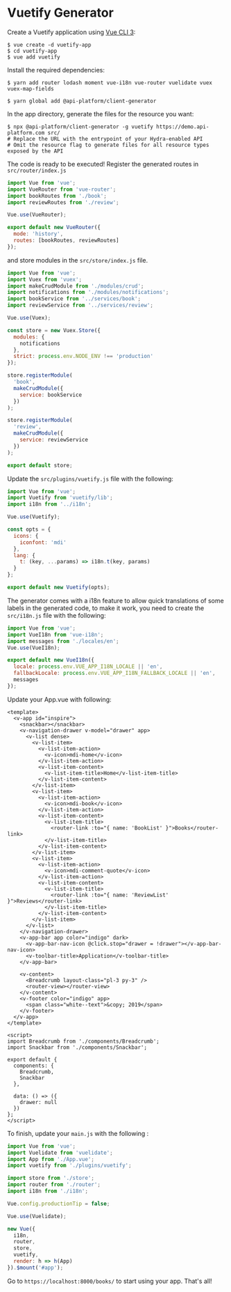 # Vuetify Generator

Create a Vuetify application using
[Vue CLI 3](https://cli.vuejs.org/guide/):

    $ vue create -d vuetify-app
    $ cd vuetify-app
    $ vue add vuetify

Install the required dependencies:

    $ yarn add router lodash moment vue-i18n vue-router vuelidate vuex vuex-map-fields

    $ yarn global add @api-platform/client-generator

In the app directory, generate the files for the resource you want:

    $ npx @api-platform/client-generator -g vuetify https://demo.api-platform.com src/
    # Replace the URL with the entrypoint of your Hydra-enabled API
    # Omit the resource flag to generate files for all resource types exposed by the API

The code is ready to be executed! Register the generated routes in `src/router/index.js`

```javascript
import Vue from 'vue';
import VueRouter from 'vue-router';
import bookRoutes from './book';
import reviewRoutes from './review';

Vue.use(VueRouter);

export default new VueRouter({
  mode: 'history',
  routes: [bookRoutes, reviewRoutes]
});

```

and store modules in the `src/store/index.js` file.

```javascript
import Vue from 'vue';
import Vuex from 'vuex';
import makeCrudModule from './modules/crud';
import notifications from './modules/notifications';
import bookService from '../services/book';
import reviewService from '../services/review';

Vue.use(Vuex);

const store = new Vuex.Store({
  modules: {
    notifications
  },
  strict: process.env.NODE_ENV !== 'production'
});

store.registerModule(
  'book',
  makeCrudModule({
    service: bookService
  })
);

store.registerModule(
  'review',
  makeCrudModule({
    service: reviewService
  })
);

export default store;

```

Update the `src/plugins/vuetify.js` file with the following:
```javascript
import Vue from 'vue';
import Vuetify from 'vuetify/lib';
import i18n from '../i18n';

Vue.use(Vuetify);

const opts = {
  icons: {
    iconfont: 'mdi'
  },
  lang: {
    t: (key, ...params) => i18n.t(key, params)
  }
};

export default new Vuetify(opts);
```

The generator comes with a i18n feature to allow quick translations of some labels in the generated code, to make it
work, you need to create the `src/i18n.js` file with the following:
```javascript
import Vue from 'vue';
import VueI18n from 'vue-i18n';
import messages from './locales/en';
Vue.use(VueI18n);

export default new VueI18n({
  locale: process.env.VUE_APP_I18N_LOCALE || 'en',
  fallbackLocale: process.env.VUE_APP_I18N_FALLBACK_LOCALE || 'en',
  messages
});
```

Update your App.vue with following:
```
<template>
  <v-app id="inspire">
    <snackbar></snackbar>
    <v-navigation-drawer v-model="drawer" app>
      <v-list dense>
        <v-list-item>
          <v-list-item-action>
            <v-icon>mdi-home</v-icon>
          </v-list-item-action>
          <v-list-item-content>
            <v-list-item-title>Home</v-list-item-title>
          </v-list-item-content>
        </v-list-item>
        <v-list-item>
          <v-list-item-action>
            <v-icon>mdi-book</v-icon>
          </v-list-item-action>
          <v-list-item-content>
            <v-list-item-title>
              <router-link :to="{ name: 'BookList' }">Books</router-link>
            </v-list-item-title>
          </v-list-item-content>
        </v-list-item>
        <v-list-item>
          <v-list-item-action>
            <v-icon>mdi-comment-quote</v-icon>
          </v-list-item-action>
          <v-list-item-content>
            <v-list-item-title>
              <router-link :to="{ name: 'ReviewList' }">Reviews</router-link>
            </v-list-item-title>
          </v-list-item-content>
        </v-list-item>
      </v-list>
    </v-navigation-drawer>
    <v-app-bar app color="indigo" dark>
      <v-app-bar-nav-icon @click.stop="drawer = !drawer"></v-app-bar-nav-icon>
      <v-toolbar-title>Application</v-toolbar-title>
    </v-app-bar>

    <v-content>
      <Breadcrumb layout-class="pl-3 py-3" />
      <router-view></router-view>
    </v-content>
    <v-footer color="indigo" app>
      <span class="white--text">&copy; 2019</span>
    </v-footer>
  </v-app>
</template>

<script>
import Breadcrumb from './components/Breadcrumb';
import Snackbar from './components/Snackbar';

export default {
  components: {
    Breadcrumb,
    Snackbar
  },

  data: () => ({
    drawer: null
  })
};
</script>
```

To finish, update your `main.js` with the following :

```javascript
import Vue from 'vue';
import Vuelidate from 'vuelidate';
import App from './App.vue';
import vuetify from './plugins/vuetify';

import store from './store';
import router from './router';
import i18n from './i18n';

Vue.config.productionTip = false;

Vue.use(Vuelidate);

new Vue({
  i18n,
  router,
  store,
  vuetify,
  render: h => h(App)
}).$mount('#app');

```

Go to `https://localhost:8000/books/` to start using your app.
That's all!
